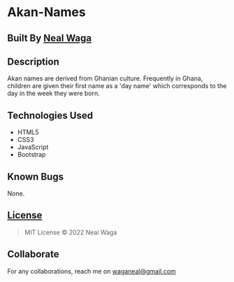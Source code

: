 # Akan-Names

## Built By [Neal Waga](https://github.com/nealwaga/)

## Description
Akan names are derived from Ghanian culture. Frequently in Ghana, children are given their first name as a 'day name' which corresponds to the day in the week they were born.

## Technologies Used
* HTML5  
* CSS3
* JavaScript
* Bootstrap 

## Known Bugs
None.

## [License](https://github.com/nealwaga/Akan-Names/blob/master/LICENSE)
> MIT License &copy; 2022 Neal Waga

## Collaborate
For any collaborations, reach me on waganeal@gmail.com